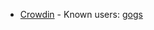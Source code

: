 * [Crowdin](https://crowdin.com/) - Known users: [gogs](https://github.com/gogs/gogs/pull/6156/files)

